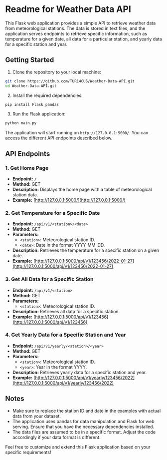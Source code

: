 # Readme for Weather Data API

This Flask web application provides a simple API to retrieve weather data from meteorological stations. The data is stored in text files, and the application serves endpoints to retrieve specific information, such as temperature for a given date, all data for a particular station, and yearly data for a specific station and year.

## Getting Started

1. Clone the repository to your local machine:

```bash
git clone https://github.com/TUR14CUS/Weather-Data-API.git
cd Weather-Data-API.git
```

2. Install the required dependencies:

```bash
pip install Flask pandas
```

3. Run the Flask application:

```bash
python main.py
```

The application will start running on `http://127.0.0.1:5000/`. You can access the different API endpoints described below.

## API Endpoints

### 1. Get Home Page

- **Endpoint:** `/`
- **Method:** GET
- **Description:** Displays the home page with a table of meteorological station data.
- **Example:** [http://127.0.0.1:5000/](http://127.0.0.1:5000/)

### 2. Get Temperature for a Specific Date

- **Endpoint:** `/api/v1/<station>/<date>`
- **Method:** GET
- **Parameters:**
  - `<station>`: Meteorological station ID.
  - `<date>`: Date in the format YYYY-MM-DD.
- **Description:** Retrieves the temperature for a specific station on a given date.
- **Example:** [http://127.0.0.1:5000/api/v1/123456/2022-01-27](http://127.0.0.1:5000/api/v1/123456/2022-01-27)

### 3. Get All Data for a Specific Station

- **Endpoint:** `/api/v1/<station>`
- **Method:** GET
- **Parameters:**
  - `<station>`: Meteorological station ID.
- **Description:** Retrieves all data for a specific station.
- **Example:** [http://127.0.0.1:5000/api/v1/123456](http://127.0.0.1:5000/api/v1/123456)

### 4. Get Yearly Data for a Specific Station and Year

- **Endpoint:** `/api/v1/yearly/<station>/<year>`
- **Method:** GET
- **Parameters:**
  - `<station>`: Meteorological station ID.
  - `<year>`: Year in the format YYYY.
- **Description:** Retrieves yearly data for a specific station and year.
- **Example:** [http://127.0.0.1:5000/api/v1/yearly/123456/2022](http://127.0.0.1:5000/api/v1/yearly/123456/2022)

## Notes

- Make sure to replace the station ID and date in the examples with actual data from your dataset.
- The application uses pandas for data manipulation and Flask for web serving. Ensure that you have the necessary dependencies installed.
- The data files are assumed to be in a specific format. Adjust the code accordingly if your data format is different.

Feel free to customize and extend this Flask application based on your specific requirements!

